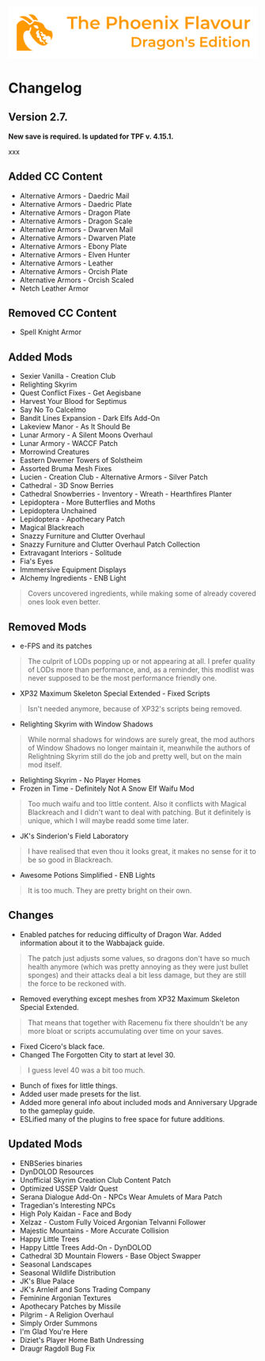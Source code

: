 ![image](images/Banner.webp)

# Changelog

## Version 2.7.

**New save is required. Is updated for TPF v. 4.15.1.**

xxx

## Added CC Content

* Alternative Armors - Daedric Mail
* Alternative Armors - Daedric Plate
* Alternative Armors - Dragon Plate
* Alternative Armors - Dragon Scale
* Alternative Armors - Dwarven Mail
* Alternative Armors - Dwarven Plate
* Alternative Armors - Ebony Plate
* Alternative Armors - Elven Hunter
* Alternative Armors - Leather
* Alternative Armors - Orcish Plate
* Alternative Armors - Orcish Scaled
* Netch Leather Armor

## Removed CC Content

* Spell Knight Armor

## Added Mods

* Sexier Vanilla - Creation Club
* Relighting Skyrim
* Quest Conflict Fixes - Get Aegisbane
* Harvest Your Blood for Septimus
* Say No To Calcelmo
* Bandit Lines Expansion - Dark Elfs Add-On
* Lakeview Manor - As It Should Be
* Lunar Armory - A Silent Moons Overhaul
* Lunar Armory - WACCF Patch
* Morrowind Creatures
* Eastern Dwemer Towers of Solstheim
* Assorted Bruma Mesh Fixes
* Lucien - Creation Club - Alternative Armors - Silver Patch
* Cathedral - 3D Snow Berries
* Cathedral Snowberries - Inventory - Wreath - Hearthfires Planter
* Lepidoptera - More Butterflies and Moths
* Lepidoptera Unchained
* Lepidoptera - Apothecary Patch
* Magical Blackreach
* Snazzy Furniture and Clutter Overhaul
* Snazzy Furniture and Clutter Overhaul Patch Collection
* Extravagant Interiors - Solitude
* Fia's Eyes
* Immmersive Equipment Displays
* Alchemy Ingredients - ENB Light
> Covers uncovered ingredients, while making some of already covered ones look even better.

## Removed Mods

* e-FPS and its patches
> The culprit of LODs popping up or not appearing at all. I prefer quality of LODs more than performance, and, as a reminder, this modlist was never supposed to be the most performance friendly one.
* XP32 Maximum Skeleton Special Extended - Fixed Scripts
> Isn't needed anymore, because of XP32's scripts being removed. 
* Relighting Skyrim with Window Shadows
> While normal shadows for windows are surely great, the mod authors of Window Shadows no longer maintain it, meanwhile the authors of Relightning Skyrim still do the job and pretty well, but on the main mod itself.
* Relighting Skyrim - No Player Homes
* Frozen in Time - Definitely Not A Snow Elf Waifu Mod
> Too much waifu and too little content. Also it conflicts with Magical Blackreach and I didn't want to deal with patching. But it definitely is unique, which I will maybe readd some time later.
* JK's Sinderion's Field Laboratory
> I have realised that even thou it looks great, it makes no sense for it to be so good in Blackreach.
* Awesome Potions Simplified - ENB Lights
> It is too much. They are pretty bright on their own.

## Changes

* Enabled patches for reducing difficulty of Dragon War. Added information about it to the Wabbajack guide.
> The patch just adjusts some values, so dragons don't have so much health anymore (which was pretty annoying as they were just bullet sponges) and their attacks deal a bit less damage, but they are still the force to be reckoned with.
* Removed everything except meshes from XP32 Maximum Skeleton Special Extended.
> That means that together with Racemenu fix there shouldn't be any more bloat or scripts accumulating over time on your saves.
* Fixed Cicero's black face.
* Changed The Forgotten City to start at level 30.
> I guess level 40 was a bit too much.
* Bunch of fixes for little things.
* Added user made presets for the list.
* Added more general info about included mods and Anniversary Upgrade to the gameplay guide.
* ESLified many of the plugins to free space for future additions.

## Updated Mods

* ENBSeries binaries
* DynDOLOD Resources
* Unofficial Skyrim Creation Club Content Patch
* Optimized USSEP Valdr Quest
* Serana Dialogue Add-On - NPCs Wear Amulets of Mara Patch
* Tragedian's Interesting NPCs
* High Poly Kaidan - Face and Body
* Xelzaz - Custom Fully Voiced Argonian Telvanni Follower
* Majestic Mountains - More Accurate Collision
* Happy Little Trees
* Happy Little Trees Add-On - DynDOLOD
* Cathedral 3D Mountain Flowers - Base Object Swapper
* Seasonal Landscapes
* Seasonal Wildlife Distribution
* JK's Blue Palace
* JK's Arnleif and Sons Trading Company
* Feminine Argonian Textures
* Apothecary Patches by Missile
* Pilgrim - A Religion Overhaul
* Simply Order Summons
* I'm Glad You're Here
* Diziet's Player Home Bath Undressing
* Draugr Ragdoll Bug Fix
